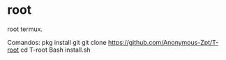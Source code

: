 # root
root termux.

Comandos: 
pkg install git
git clone https://github.com/Anonymous-Zpt/T-root
cd T-root
Bash install.sh
